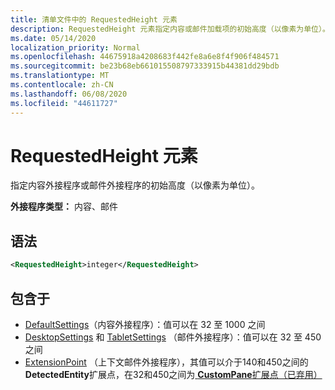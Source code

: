```yaml
---
title: 清单文件中的 RequestedHeight 元素
description: RequestedHeight 元素指定内容或邮件加载项的初始高度（以像素为单位）。
ms.date: 05/14/2020
localization_priority: Normal
ms.openlocfilehash: 44675918a4208683f442fe8a6e8f4f906f484571
ms.sourcegitcommit: be23b68eb661015508797333915b44381dd29bdb
ms.translationtype: MT
ms.contentlocale: zh-CN
ms.lasthandoff: 06/08/2020
ms.locfileid: "44611727"
---
```

# <a name="requestedheight-element"></a>RequestedHeight 元素

指定内容外接程序或邮件外接程序的初始高度（以像素为单位）。

**外接程序类型：** 内容、邮件

## <a name="syntax"></a>语法

```XML
<RequestedHeight>integer</RequestedHeight>
```

## <a name="contained-in"></a>包含于

- [DefaultSettings](defaultsettings.md)（内容外接程序）：值可以在 32 至 1000 之间
- [DesktopSettings](desktopsettings.md) 和 [TabletSettings](tabletsettings.md) （邮件外接程序）：值可以在 32 至 450 之间
- [ExtensionPoint](extensionpoint.md) （上下文邮件外接程序），其值可以介于140和450之间的**DetectedEntity**扩展点，在32和450之间为[ **CustomPane**扩展点（已弃用）](https://developer.microsoft.com/outlook/blogs/make-your-add-ins-available-in-the-office-ribbon/)

